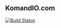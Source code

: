 ## KomandIO.com

[![Build Status](https://travis-ci.org/netoff/KomandIO.com.svg?branch=master)](https://travis-ci.org/netoff/KomandIO.com)